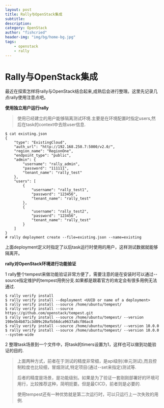 ```yaml
---
layout: post
title: Rally与OpenStack集成
subtitle:
description:
category: OpenStack
author: "fishcried"
header-img: "img/bg/home-bg.jpg"
tags:
    - openstack
    - rally
---
```


# Rally与OpenStack集成

最近在探索怎样将rally与OpenStack结合起来,成熟后会进行整理。这里先记录几点rally使用注意点吧。

**使用独立用户运行rally**
 
> 使用已经建立的用户能够隔离测试环境.主要是在环境配置时指定users,然后在task的context中去除user信息.

 
```
$ cat existing.json
{
    "type": "ExistingCloud",
    "auth_url": "http://192.168.250.7:5000/v2.0/",
    "region_name": "RegionOne",
    "endpoint_type": "public",
    "admin": {
        "username": "rally_admin",
        "password": "111111",
        "tenant_name": "rally_test"
    },
    "users": [
        {
            "username": "rally_test1",
            "password": "123456",
            "tenant_name": "rally_test"
        },
        {
            "username": "rally_test2",
            "password": "123456",
            "tenant_name": "rally_test"
        }
    ]
}
# rally deployment create --file=existing.json --name=existing
```

上面deployment定义时指定了以后task运行时使用的用户，这样测试数据就能够隔离开。

**rally对OpenStack环境进行功能验证**

1 rally整个tempest来做功能验证非常方便了，需要注意的是在安装时可以通过--source指定维护的tempest用例分支.如果都是跟着官方的肯定会有很多用例无法通过.

```
$ rally verify install
$ rally verify install --deployment <UUID or name of a deployment>
$ rally verify install --source /home/ubuntu/tempest/
$ rally verify install --source https://github.com/openstack/tempest.git
$ rally verify install --source /home/ubuntu/tempest/ --version 198e5b4b871c3d09c20afb56dca9637a8cf86ac8
$ rally verify install --source /home/ubuntu/tempest/ --version 10.0.0
$ rally verify install --source /home/ubuntu/tempest/ --version 10.0.0 --system-wide
```

2 整理task场景到一个文件中，将task的timers设置为1，这样也可以做到功能验证的目的.

> 上面两种方式，前者在于测试的精度非常细，是api级别(单元测试),而且控制粒度也比较细，冒烟测试,特定项目(通过--set来指定)测试等.
> 
> 后者的精度是场景，是功能级别。如果是为了验证一套刚刚部署好的环境可用行，比较推荐这种，简明扼要。但是最CICD，前者则是必要的.
> 
> 使用tempest还有一种优势就是第二次运行时，可以只运行上一次失败的用例.

